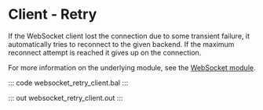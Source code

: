 # Client - Retry

If the WebSocket client lost the connection due to some transient failure, it automatically tries to
reconnect to the given backend. If the maximum reconnect attempt is reached it gives up on the connection.

For more information on the underlying module, see the [WebSocket module](https://lib.ballerina.io/ballerina/websocket/latest/).

::: code websocket_retry_client.bal :::

::: out websocket_retry_client.out :::
